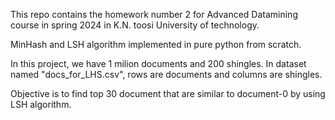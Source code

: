 This repo contains the homework number 2 for Advanced Datamining course in spring 2024 in K.N. toosi University of technology.

MinHash and LSH algorithm implemented in pure python from scratch.


In this project, we have 1 milion documents and 200 shingles. 
In dataset named "docs_for_LHS.csv", rows are documents and columns are shingles. 

Objective is to find top 30 document that are similar to document-0 by using LSH algorithm. 


